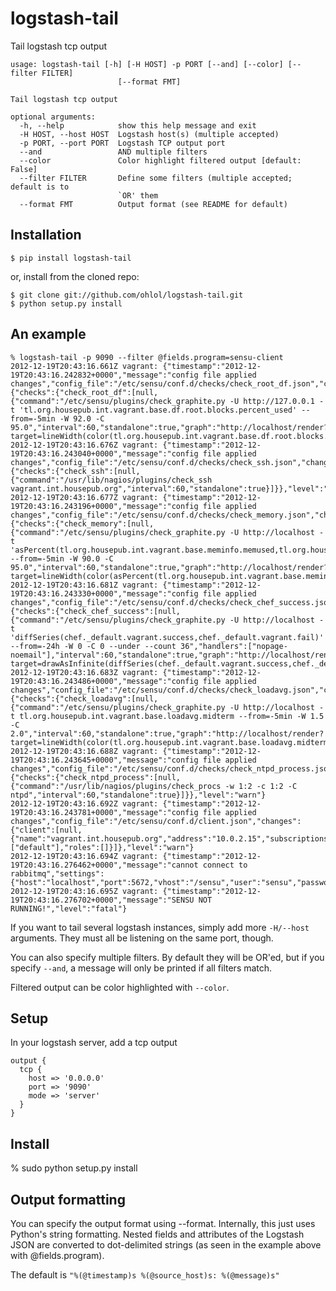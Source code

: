 # logstash-tail

Tail logstash tcp output

```
usage: logstash-tail [-h] [-H HOST] -p PORT [--and] [--color] [--filter FILTER]
                        [--format FMT]

Tail logstash tcp output

optional arguments:
  -h, --help            show this help message and exit
  -H HOST, --host HOST  Logstash host(s) (multiple accepted)
  -p PORT, --port PORT  Logstash TCP output port
  --and                 AND multiple filters
  --color               Color highlight filtered output [default: False]
  --filter FILTER       Define some filters (multiple accepted; default is to
                        `OR' them
  --format FMT          Output format (see README for default)
```

## Installation

`$ pip install logstash-tail`

or, install from the cloned repo:

```
$ git clone git://github.com/ohlol/logstash-tail.git
$ python setup.py install
```

## An example

```
% logstash-tail -p 9090 --filter @fields.program=sensu-client
2012-12-19T20:43:16.661Z vagrant: {"timestamp":"2012-12-19T20:43:16.242832+0000","message":"config file applied changes","config_file":"/etc/sensu/conf.d/checks/check_root_df.json","changes":{"checks":{"check_root_df":[null,{"command":"/etc/sensu/plugins/check_graphite.py -U http://127.0.0.1 -t 'tl.org.housepub.int.vagrant.base.df.root.blocks.percent_used' --from=-5min -W 92.0 -C 95.0","interval":60,"standalone":true,"graph":"http://localhost/render?target=lineWidth(color(tl.org.housepub.int.vagrant.base.df.root.blocks.percent_used,'green'),2)&target=threshold(92,'warn','yellow')&target=threshold(95,'crit','red')&yMin=0&yMax=100&width=1000&height=500"}]}},"level":"warn"}
2012-12-19T20:43:16.676Z vagrant: {"timestamp":"2012-12-19T20:43:16.243040+0000","message":"config file applied changes","config_file":"/etc/sensu/conf.d/checks/check_ssh.json","changes":{"checks":{"check_ssh":[null,{"command":"/usr/lib/nagios/plugins/check_ssh vagrant.int.housepub.org","interval":60,"standalone":true}]}},"level":"warn"}
2012-12-19T20:43:16.677Z vagrant: {"timestamp":"2012-12-19T20:43:16.243196+0000","message":"config file applied changes","config_file":"/etc/sensu/conf.d/checks/check_memory.json","changes":{"checks":{"check_memory":[null,{"command":"/etc/sensu/plugins/check_graphite.py -U http://localhost -t 'asPercent(tl.org.housepub.int.vagrant.base.meminfo.memused,tl.org.housepub.int.vagrant.base.meminfo.memtotal)' --from=-5min -W 90.0 -C 95.0","interval":60,"standalone":true,"graph":"http://localhost/render?target=lineWidth(color(asPercent(tl.org.housepub.int.vagrant.base.meminfo.memused,tl.org.housepub.int.vagrant.base.meminfo.memtotal),'green'),2)&target=threshold(90,'warn','yellow')&target=threshold(95,'crit','red')&yMin=0&yMax=100&width=1000&height=500"}]}},"level":"warn"}
2012-12-19T20:43:16.681Z vagrant: {"timestamp":"2012-12-19T20:43:16.243330+0000","message":"config file applied changes","config_file":"/etc/sensu/conf.d/checks/check_chef_success.json","changes":{"checks":{"check_chef_success":[null,{"command":"/etc/sensu/plugins/check_graphite.py -U http://localhost -t 'diffSeries(chef._default.vagrant.success,chef._default.vagrant.fail)' --from=-24h -W 0 -C 0 --under --count 36","handlers":["nopage-noemail"],"interval":60,"standalone":true,"graph":"http://localhost/render?target=drawAsInfinite(diffSeries(chef._default.vagrant.success,chef._default.vagrant.fail))&width=1000&height=500"}]}},"level":"warn"}
2012-12-19T20:43:16.683Z vagrant: {"timestamp":"2012-12-19T20:43:16.243486+0000","message":"config file applied changes","config_file":"/etc/sensu/conf.d/checks/check_loadavg.json","changes":{"checks":{"check_loadavg":[null,{"command":"/etc/sensu/plugins/check_graphite.py -U http://localhost -t tl.org.housepub.int.vagrant.base.loadavg.midterm --from=-5min -W 1.5 -C 2.0","interval":60,"standalone":true,"graph":"http://localhost/render?target=lineWidth(color(tl.org.housepub.int.vagrant.base.loadavg.midterm,'green'),2)&target=threshold(1.5,'warn','yellow')&target=threshold(2,'crit','red')&width=1000&height=500","grouped":3}]}},"level":"warn"}
2012-12-19T20:43:16.688Z vagrant: {"timestamp":"2012-12-19T20:43:16.243645+0000","message":"config file applied changes","config_file":"/etc/sensu/conf.d/checks/check_ntpd_process.json","changes":{"checks":{"check_ntpd_process":[null,{"command":"/usr/lib/nagios/plugins/check_procs -w 1:2 -c 1:2 -C ntpd","interval":60,"standalone":true}]}},"level":"warn"}
2012-12-19T20:43:16.692Z vagrant: {"timestamp":"2012-12-19T20:43:16.243781+0000","message":"config file applied changes","config_file":"/etc/sensu/conf.d/client.json","changes":{"client":[null,{"name":"vagrant.int.housepub.org","address":"10.0.2.15","subscriptions":["default"],"roles":[]}]},"level":"warn"}
2012-12-19T20:43:16.694Z vagrant: {"timestamp":"2012-12-19T20:43:16.276462+0000","message":"cannot connect to rabbitmq","settings":{"host":"localhost","port":5672,"vhost":"/sensu","user":"sensu","password":"password"},"level":"fatal"}
2012-12-19T20:43:16.695Z vagrant: {"timestamp":"2012-12-19T20:43:16.276702+0000","message":"SENSU NOT RUNNING!","level":"fatal"}
```

If you want to tail several logstash instances, simply add more `-H/--host` arguments. They must all be listening on the same port, though.

You can also specify multiple filters. By default they will be OR'ed, but if you specify `--and`, a message will only be printed if all filters match.

Filtered output can be color highlighted with `--color`.

## Setup

In your logstash server, add a tcp output

```
output {
  tcp {
    host => '0.0.0.0'
    port => '9090'
    mode => 'server'
  }
}
```

## Install

% sudo python setup.py install

## Output formatting

You can specify the output format using --format. Internally, this just uses Python's string formatting. Nested fields and attributes of the Logstash JSON are converted to dot-delimited strings (as seen in the example above with @fields.program).

The default is `"%(@timestamp)s %(@source_host)s: %(@message)s"`
